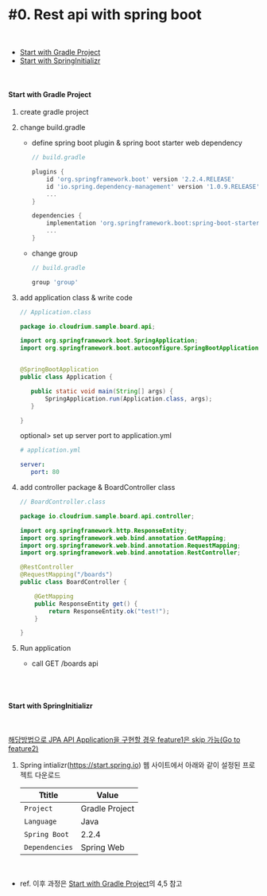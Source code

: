 # #0. Rest api with spring boot
<br/>

* [Start with Gradle Project](#start-with-gradle-project)
* [Start with SpringInitializr](#start-with-springInitializr)
  
<br/>

#### Start with Gradle Project
1) create gradle project  

2) change build.gradle  
    - define spring boot plugin & spring boot starter web dependency
        ```gradle
      // build.gradle
      
        plugins {
            id 'org.springframework.boot' version '2.2.4.RELEASE'
            id 'io.spring.dependency-management' version '1.0.9.RELEASE'
            ...
        }
        
        dependencies {
            implementation 'org.springframework.boot:spring-boot-starter-web'
            ...        
        }
        ```  
        
    - change group
        ```gradle
      // build.gradle
      
        group 'group'
        ```    
    
3) add application class & write code        
    ```java
   // Application.class
   
   package io.cloudrium.sample.board.api;
   
   import org.springframework.boot.SpringApplication;
   import org.springframework.boot.autoconfigure.SpringBootApplication;
   
   
   @SpringBootApplication
   public class Application {
   
       public static void main(String[] args) {
           SpringApplication.run(Application.class, args);
       }
   
   }
    ```
   
    optional> set up server port to application.yml
    ```yaml
   # application.yml
   
   server:
       port: 80
    ```  
   
4) add controller package & BoardController class
    ```java
   // BoardController.class
   
    package io.cloudrium.sample.board.api.controller;
    
    import org.springframework.http.ResponseEntity;
    import org.springframework.web.bind.annotation.GetMapping;
    import org.springframework.web.bind.annotation.RequestMapping;
    import org.springframework.web.bind.annotation.RestController;
    
    @RestController
    @RequestMapping("/boards")
    public class BoardController {
    
        @GetMapping
        public ResponseEntity get() {
            return ResponseEntity.ok("test!");
        }
    
    }
    ```          
        
5) Run application
    - call GET /boards api 

<br/>
<br/>

#### Start with SpringInitializr  
<br/>

<u>해당방법으로 JPA API Application을 구현할 경우 feature1은 skip 가능(Go to [feature2](https://github.com/mindcloud92/sample-board-api/tree/feature/step2.implement_CRUD))</u>
<br/>

1) Spring intializr(https://start.spring.io) 웹 사이트에서 아래와 같이 설정된 프로젝트 다운로드
    
    | Ttitle  | Value |
    |------|---|
    | `Project`  | Gradle Project |
    | `Language` | Java | 
    | `Spring Boot` | 2.2.4 | 
    | `Dependencies` | Spring Web | 

<br/>

* ref. 이후 과정은 [Start with Gradle Project](#start-with-gradle-project)의 4,5 참고
